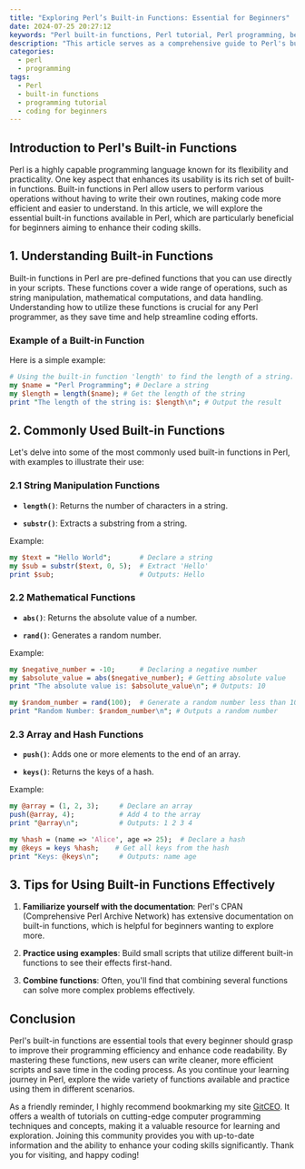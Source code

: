 ```yaml
---
title: "Exploring Perl’s Built-in Functions: Essential for Beginners"
date: 2024-07-25 20:27:12
keywords: "Perl built-in functions, Perl tutorial, Perl programming, beginner Perl, Perl language features"
description: "This article serves as a comprehensive guide to Perl's built-in functions, tailored for beginners. It covers what built-in functions are, lists the most commonly used ones, and explains how to utilize them effectively in your Perl scripts. Whether you are just starting or brushing up on your Perl knowledge, this guide provides essential insights into improving your coding efficiency and understanding the language's functionalities."
categories:
  - perl
  - programming
tags:
  - Perl
  - built-in functions
  - programming tutorial
  - coding for beginners
---
```


## Introduction to Perl's Built-in Functions

Perl is a highly capable programming language known for its flexibility and practicality. One key aspect that enhances its usability is its rich set of built-in functions. Built-in functions in Perl allow users to perform various operations without having to write their own routines, making code more efficient and easier to understand. In this article, we will explore the essential built-in functions available in Perl, which are particularly beneficial for beginners aiming to enhance their coding skills. 

<!-- more -->

## 1. Understanding Built-in Functions

Built-in functions in Perl are pre-defined functions that you can use directly in your scripts. These functions cover a wide range of operations, such as string manipulation, mathematical computations, and data handling. Understanding how to utilize these functions is crucial for any Perl programmer, as they save time and help streamline coding efforts.

### Example of a Built-in Function
Here is a simple example:

```perl
# Using the built-in function 'length' to find the length of a string.
my $name = "Perl Programming"; # Declare a string
my $length = length($name); # Get the length of the string
print "The length of the string is: $length\n"; # Output the result
```

## 2. Commonly Used Built-in Functions

Let's delve into some of the most commonly used built-in functions in Perl, with examples to illustrate their use:

### 2.1 String Manipulation Functions

- **`length()`**: Returns the number of characters in a string.
  
- **`substr()`**: Extracts a substring from a string.

Example:
```perl
my $text = "Hello World";       # Declare a string
my $sub = substr($text, 0, 5);  # Extract 'Hello'
print $sub;                     # Outputs: Hello
```

### 2.2 Mathematical Functions

- **`abs()`**: Returns the absolute value of a number.
  
- **`rand()`**: Generates a random number.

Example:
```perl
my $negative_number = -10;      # Declaring a negative number
my $absolute_value = abs($negative_number); # Getting absolute value
print "The absolute value is: $absolute_value\n"; # Outputs: 10

my $random_number = rand(100);  # Generate a random number less than 100
print "Random Number: $random_number\n"; # Outputs a random number
```

### 2.3 Array and Hash Functions

- **`push()`**: Adds one or more elements to the end of an array.
  
- **`keys()`**: Returns the keys of a hash.

Example:
```perl
my @array = (1, 2, 3);     # Declare an array
push(@array, 4);           # Add 4 to the array
print "@array\n";          # Outputs: 1 2 3 4

my %hash = (name => 'Alice', age => 25);  # Declare a hash
my @keys = keys %hash;    # Get all keys from the hash
print "Keys: @keys\n";     # Outputs: name age
```

## 3. Tips for Using Built-in Functions Effectively

1. **Familiarize yourself with the documentation**: Perl's CPAN (Comprehensive Perl Archive Network) has extensive documentation on built-in functions, which is helpful for beginners wanting to explore more.

2. **Practice using examples**: Build small scripts that utilize different built-in functions to see their effects first-hand.

3. **Combine functions**: Often, you'll find that combining several functions can solve more complex problems effectively.

## Conclusion

Perl's built-in functions are essential tools that every beginner should grasp to improve their programming efficiency and enhance code readability. By mastering these functions, new users can write cleaner, more efficient scripts and save time in the coding process. As you continue your learning journey in Perl, explore the wide variety of functions available and practice using them in different scenarios. 

As a friendly reminder, I highly recommend bookmarking my site [GitCEO](https://gitceo.com). It offers a wealth of tutorials on cutting-edge computer programming techniques and concepts, making it a valuable resource for learning and exploration. Joining this community provides you with up-to-date information and the ability to enhance your coding skills significantly. Thank you for visiting, and happy coding!